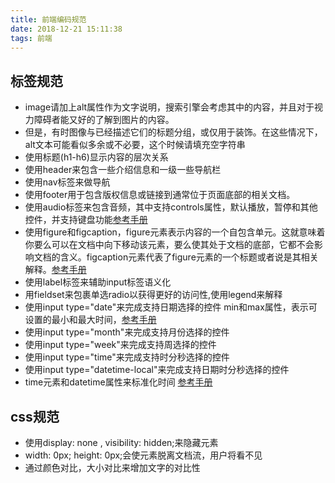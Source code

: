 ```yaml
---
title: 前端编码规范
date: 2018-12-21 15:11:38
tags: 前端
---
```


## 标签规范
* image请加上alt属性作为文字说明，搜索引擎会考虑其中的内容，并且对于视力障碍者能又好的了解到图片的内容。
* 但是，有时图像与已经描述它们的标题分组，或仅用于装饰。在这些情况下，alt文本可能看似多余或不必要，这个时候请填充空字符串
* 使用标题(h1-h6)显示内容的层次关系
* 使用header来包含一些介绍信息和一级一些导航栏
* 使用nav标签来做导航
* 使用footer用于包含版权信息或链接到通常位于页面底部的相关文档。
* 使用audio标签来包含音频，其中支持controls属性，默认播放，暂停和其他控件，并支持键盘功能[参考手册](http://www.w3school.com.cn/tags/tag_audio.asp)
* 使用figure和figcaption，figure元素表示内容的一个自包含单元。这就意味着你要么可以在文档中向下移动该元素，要么使其处于文档的底部，它都不会影响文档的含义。figcaption元素代表了figure元素的一个标题或者说是其相关解释。[参考手册](https://www.w3cplus.com/html5/quick-tip-the-right-way-to-use-figure-and-figcaption-elements.html)
* 使用label标签来辅助input标签语义化
* 用fieldset来包裹单选radio以获得更好的访问性,使用legend来解释
* 使用input type="date"来完成支持日期选择的控件 min和max属性，表示可设置的最小和最大时间，[参考手册](https://blog.csdn.net/u014063717/article/details/50914466)
* 使用input type="month"来完成支持月份选择的控件
* 使用input type="week"来完成支持周选择的控件
* 使用input type="time"来完成支持时分秒选择的控件
* 使用input type="datetime-local"来完成支持日期时分秒选择的控件
* time元素和datetime属性来标准化时间 [参考手册](https://www.w3schools.com/tags/att_time_datetime.asp)

## css规范
* 使用display: none , visibility: hidden;来隐藏元素
*  width: 0px; height: 0px;会使元素脱离文档流，用户将看不见
*  通过颜色对比，大小对比来增加文字的对比性


